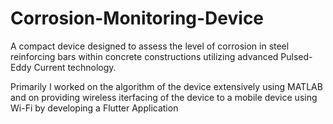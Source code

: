 # Corrosion-Monitoring-Device
A compact device designed to assess the level of corrosion in steel reinforcing bars within concrete constructions utilizing advanced Pulsed-Eddy Current technology.

Primarily I worked on the algorithm of the device extensively using MATLAB and on providing wireless iterfacing of the device to a mobile device using Wi-Fi by developing a Flutter Application
